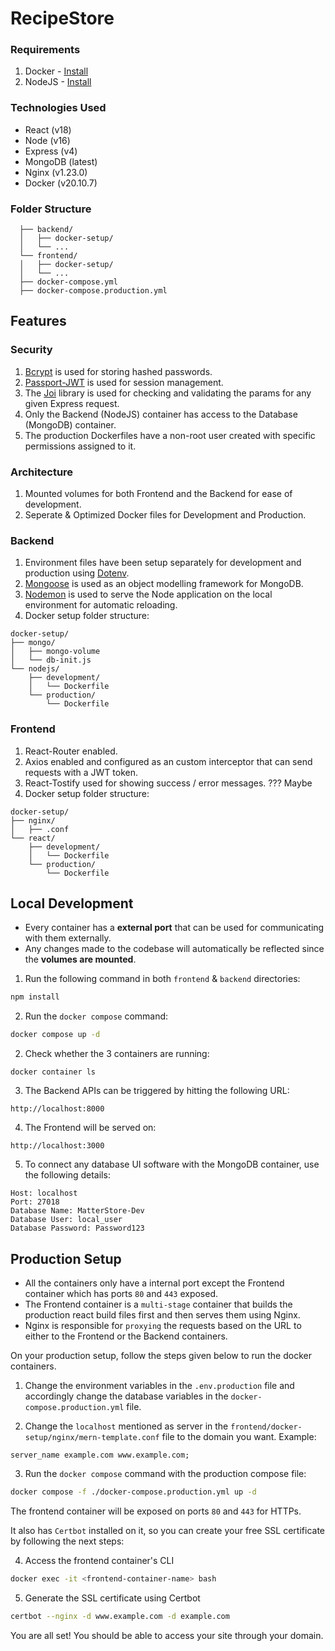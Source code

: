 # RecipeStore

### Requirements

1. Docker - [Install](https://docs.docker.com/engine/install/)
2. NodeJS - [Install](https://nodejs.org/en/download/)

### Technologies Used

- React (v18)
- Node (v16)
- Express (v4)
- MongoDB (latest)
- Nginx (v1.23.0)
- Docker (v20.10.7)

### Folder Structure

```project-root/
  ├── backend/
  │   ├── docker-setup/
  │   └── ...
  └── frontend/
  │   ├── docker-setup/
  │   └── ...
  ├── docker-compose.yml
  ├── docker-compose.production.yml
```

## Features

### Security

1. [Bcrypt](https://www.npmjs.com/package/bcrypt) is used for storing hashed passwords.
2. [Passport-JWT](https://www.npmjs.com/package/passport-jwt) is used for session management.
3. The [Joi](https://www.npmjs.com/package/joi) library is used for checking and validating the params for any given Express request.
4. Only the Backend (NodeJS) container has access to the Database (MongoDB) container.
5. The production Dockerfiles have a non-root user created with specific permissions assigned to it.

### Architecture

1. Mounted volumes for both Frontend and the Backend for ease of development.
2. Seperate & Optimized Docker files for Development and Production.

### Backend

1. Environment files have been setup separately for development and production using [Dotenv](https://www.npmjs.com/package/dotenv).
2. [Mongoose](https://www.npmjs.com/package/mongoose) is used as an object modelling framework for MongoDB.
3. [Nodemon](https://www.npmjs.com/package/nodemon) is used to serve the Node application on the local environment for automatic reloading.
4. Docker setup folder structure:

```
docker-setup/
├── mongo/
│   ├── mongo-volume
│   └── db-init.js
└── nodejs/
    ├── development/
    │   └── Dockerfile
    └── production/
        └── Dockerfile
```

### Frontend

1. React-Router enabled.
2. Axios enabled and configured as an custom interceptor that can send requests with a JWT token.
3. React-Tostify used for showing success / error messages. ??? Maybe
4. Docker setup folder structure:

```
docker-setup/
├── nginx/
│   ├── .conf
└── react/
    ├── development/
    │   └── Dockerfile
    └── production/
        └── Dockerfile
```

## Local Development

- Every container has a **external port** that can be used for communicating with them externally.
- Any changes made to the codebase will automatically be reflected since the **volumes are mounted**.

1. Run the following command in both `frontend` & `backend` directories:

```bash
npm install
```

2. Run the `docker compose` command:

```bash
docker compose up -d
```

2. Check whether the 3 containers are running:

```
docker container ls
```

3. The Backend APIs can be triggered by hitting the following URL:

```
http://localhost:8000
```

4. The Frontend will be served on:

```
http://localhost:3000
```

5. To connect any database UI software with the MongoDB container, use the following details:

```
Host: localhost
Port: 27018
Database Name: MatterStore-Dev
Database User: local_user
Database Password: Password123
```

## Production Setup

- All the containers only have a internal port except the Frontend container which has ports `80` and `443` exposed.
- The Frontend container is a `multi-stage` container that builds the production react build files first and then serves them using Nginx.
- Nginx is responsible for `proxying` the requests based on the URL to either to the Frontend or the Backend containers.

On your production setup, follow the steps given below to run the docker containers.

1. Change the environment variables in the `.env.production` file and accordingly change the database variables in the `docker-compose.production.yml` file.

2. Change the `localhost` mentioned as server in the `frontend/docker-setup/nginx/mern-template.conf` file to the domain you want. Example:

```
server_name example.com www.example.com;
```

3. Run the `docker compose` command with the production compose file:

```bash
docker compose -f ./docker-compose.production.yml up -d
```

The frontend container will be exposed on ports `80` and `443` for HTTPs.

It also has `Certbot` installed on it, so you can create your free SSL certificate by following the next steps:

4. Access the frontend container's CLI

```bash
docker exec -it <frontend-container-name> bash
```

5. Generate the SSL certificate using Certbot

```bash
certbot --nginx -d www.example.com -d example.com
```

You are all set! You should be able to access your site through your domain.
